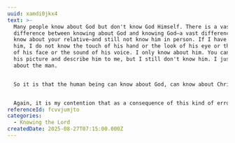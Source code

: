 ```yaml
---
uuid: xamdi0jkx4
text: >-
  Many people know about God but don't know God Himself. There is a vast
  difference between knowing about God and knowing God—a vast difference! I can
  know about your relative—and still not know him in person. If I have never met
  him, I do not know the touch of his hand or the look of his eye or the smile
  of his face or the sound of his voice. I only know about him. You can show me
  his picture and describe him to me, but I still don't know him. I just know
  about the man. 


  So it is that the human being can know about God, can know about Christ's dying for him, can even write songs and books, can be the head of religious organizations and hold important church offices—and still never have come to the vital, personal knowledge of God at all. Only by the Holy Spirit can he know God.


  Again, it is my contention that as a consequence of this kind of error, we really have two Christs. We have the Christ of history, the Christ of the creeds. On the other hand, there is the Christ whom only the Spirit can reveal.
referenceId: fcvvjumjto
categories:
  - Knowing the Lord
createdDate: 2025-08-27T07:15:00.000Z
---
```

